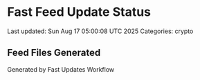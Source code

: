 # Fast Feed Update Status
Last updated: Sun Aug 17 05:00:08 UTC 2025
Categories: crypto

## Feed Files Generated

Generated by Fast Updates Workflow
